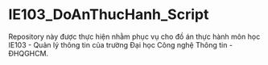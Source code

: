 # IE103_DoAnThucHanh_Script
Repository này được thực hiện nhằm phục vụ cho đồ án thực hành môn học IE103 - Quản lý thông tin của trường Đại học Công nghệ Thông tin - ĐHQGHCM.

